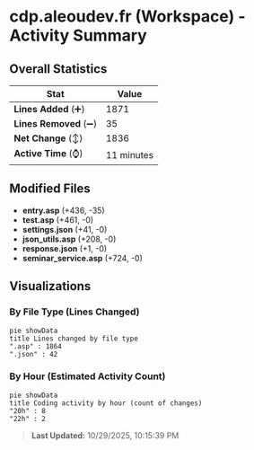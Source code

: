 # cdp.aleoudev.fr (Workspace) - Activity Summary 

## Overall Statistics

| Stat                   | Value                                                             |
| ---------------------- | ----------------------------------------------------------------- |
| **Lines Added** (➕)   | 1871                                          |
| **Lines Removed** (➖) | 35                                        |
| **Net Change** (↕)    | 1836                |
| **Active Time** (⌚)   | 11 minutes |


## Modified Files
- **entry.asp** (+436, -35)
- **test.asp** (+461, -0)
- **settings.json** (+41, -0)
- **json_utils.asp** (+208, -0)
- **response.json** (+1, -0)
- **seminar_service.asp** (+724, -0)

## Visualizations

### By File Type (Lines Changed)

```mermaid
pie showData
title Lines changed by file type
".asp" : 1864
".json" : 42
```

### By Hour (Estimated Activity Count)

```mermaid
pie showData
title Coding activity by hour (count of changes)
"20h" : 8
"22h" : 2
```


> **Last Updated:** 10/29/2025, 10:15:39 PM